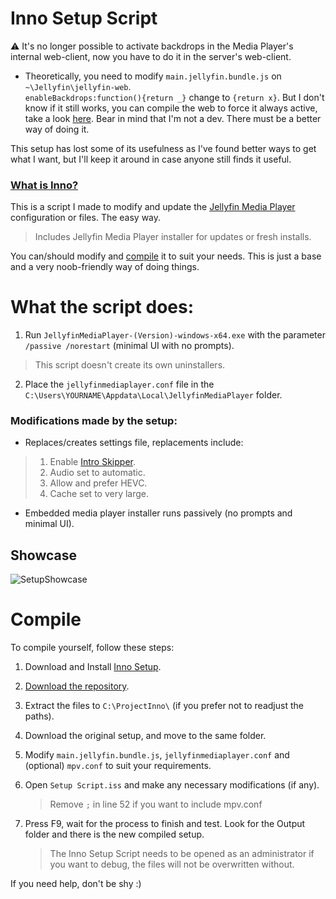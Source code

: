 # Inno Setup Script

⚠️ It's no longer possible to activate backdrops in the Media Player's internal web-client, now you have to do it in the server's web-client.
- Theoretically, you need to modify `main.jellyfin.bundle.js` on `~\Jellyfin\jellyfin-web`.
  <br>`enableBackdrops:function(){return _}` change to `{return x}`.
But I don't know if it still works, you can compile the web to force it always active, take a look [here](https://github.com/Uncle-Tio/jweb-fork/commits/release-10.9.z?author=Uncle-Tio). Bear in mind that I'm not a dev. There must be a better way of doing it.

This setup has lost some of its usefulness as I've found better ways to get what I want, but I'll keep it around in case anyone still finds it useful.

### [What is Inno?](https://jrsoftware.org/isinfo.php)

This is a script I made to modify and update the [Jellyfin Media Player](https://github.com/jellyfin/jellyfin-media-player) configuration or files. The easy way.
> Includes Jellyfin Media Player installer for updates or fresh installs.

You can/should modify and [compile](https://github.com/Uncle-Tio/jellyfin-media-player-setup-script#compile) it to suit your needs. This is just a base and a very noob-friendly way of doing things.

# What the script does:

1. Run `JellyfinMediaPlayer-(Version)-windows-x64.exe` with the parameter `/passive /norestart` (minimal UI with no prompts).
> This script doesn't create its own uninstallers.
2. Place the `jellyfinmediaplayer.conf` file in the `C:\Users\YOURNAME\Appdata\Local\JellyfinMediaPlayer` folder.

### Modifications made by the setup:
- Replaces/creates settings file, replacements include:
> 1. Enable [Intro Skipper](https://github.com/jumoog/intro-skipper).
> 2. Audio set to automatic.
> 3. Allow and prefer HEVC.
> 4. Cache set to very large.
- Embedded media player installer runs passively (no prompts and minimal UI).

## Showcase
![SetupShowcase](https://i.imgur.com/DEYqZSK.gif)

# Compile

To compile yourself, follow these steps:

1. Download and Install [Inno Setup](https://jrsoftware.org/isdl.php#stable).
2. [Download the repository](https://github.com/Uncle-Tio/jellyfin-media-player-setup-script/archive/refs/heads/main.zip).
3. Extract the files to `C:\ProjectInno\` (if you prefer not to readjust the paths).
4. Download the original setup, and move to the same folder.
6. Modify `main.jellyfin.bundle.js`, `jellyfinmediaplayer.conf` and (optional) `mpv.conf` to suit your requirements.
7. Open `Setup Script.iss` and make any necessary modifications (if any).

   > Remove `;` in line 52 if you want to include mpv.conf
8. Press F9, wait for the process to finish and test. Look for the Output folder and there is the new compiled setup.
   > The Inno Setup Script needs to be opened as an administrator if you want to debug, the files will not be overwritten without.

If you need help, don't be shy :)
